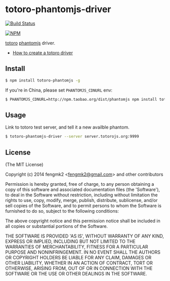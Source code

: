 totoro-phantomjs-driver
=======

[![Build Status](https://secure.travis-ci.org/node-modules/totoro-phantomjs-driver.png)](http://travis-ci.org/node-modules/totoro-phantomjs-driver)

[![NPM](https://nodei.co/npm/totoro-phantomjs-driver.png?downloads=true&stars=true)](https://nodei.co/npm/totoro-phantomjs-driver/)

[totoro](https://github.com/totorojs/totoro) [phantomjs](http://phantomjs.org/) driver.

* [How to create a totoro driver](https://github.com/totorojs/totoro-server#3-what-is-a-driver)

## Install

```bash
$ npm install totoro-phantomjs -g
```

If you're in China, please set `PHANTOMJS_CDNURL` env:

```bash
$ PHANTOMJS_CDNURL=http://npm.taobao.org/dist/phantomjs npm install totoro-phantomjs-driver -g
```

## Usage

Link to totoro test server, and tell it a new availble phantom.

```bash
$ totoro-phantomjs-driver --server server.totorojs.org:9999
```

## License

(The MIT License)

Copyright (c) 2014 fengmk2 &lt;fengmk2@gmail.com&gt; and other contributors

Permission is hereby granted, free of charge, to any person obtaining
a copy of this software and associated documentation files (the
'Software'), to deal in the Software without restriction, including
without limitation the rights to use, copy, modify, merge, publish,
distribute, sublicense, and/or sell copies of the Software, and to
permit persons to whom the Software is furnished to do so, subject to
the following conditions:

The above copyright notice and this permission notice shall be
included in all copies or substantial portions of the Software.

THE SOFTWARE IS PROVIDED 'AS IS', WITHOUT WARRANTY OF ANY KIND,
EXPRESS OR IMPLIED, INCLUDING BUT NOT LIMITED TO THE WARRANTIES OF
MERCHANTABILITY, FITNESS FOR A PARTICULAR PURPOSE AND NONINFRINGEMENT.
IN NO EVENT SHALL THE AUTHORS OR COPYRIGHT HOLDERS BE LIABLE FOR ANY
CLAIM, DAMAGES OR OTHER LIABILITY, WHETHER IN AN ACTION OF CONTRACT,
TORT OR OTHERWISE, ARISING FROM, OUT OF OR IN CONNECTION WITH THE
SOFTWARE OR THE USE OR OTHER DEALINGS IN THE SOFTWARE.

